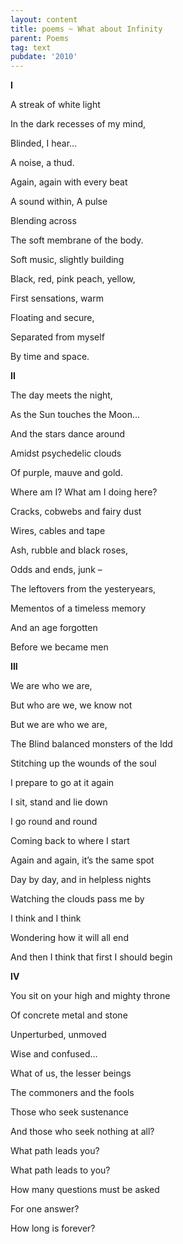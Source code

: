 ```yaml
---
layout: content
title: poems ~ What about Infinity
parent: Poems
tag: text
pubdate: '2010'
---
```


**I**



A streak of white light

In the dark recesses of my mind,

Blinded, I hear…

A noise, a thud.

Again, again with every beat

A sound within, A pulse

Blending across

The soft membrane of the body.

Soft music, slightly building

Black, red, pink peach, yellow,

First sensations, warm

Floating and secure,

Separated from myself

By time and space.



**II**



The day meets the night,

As the Sun touches the Moon…

And the stars dance around

Amidst psychedelic clouds

Of purple, mauve and gold.

Where am I? What am I doing here?

Cracks, cobwebs and fairy dust

Wires, cables and tape

Ash, rubble and black roses,

Odds and ends, junk –

The leftovers from the yesteryears,

Mementos of a timeless memory

And an age forgotten

Before we became men



**III**



We are who we are,

But who are we, we know not

But we are who we are,

The Blind balanced monsters of the Idd

Stitching up the wounds of the soul

I prepare to go at it again

I sit, stand and lie down

I go round and round

Coming back to where I start

Again and again, it’s the same spot

Day by day, and in helpless nights

Watching the clouds pass me by

I think and I think

Wondering how it will all end

And then I think that first I should begin



**IV**



You sit on your high and mighty throne

Of concrete metal and stone

Unperturbed, unmoved

Wise and confused…

What of us, the lesser beings

The commoners and the fools

Those who seek sustenance

And those who seek nothing at all?

What path leads you?

What path leads to you?

How many questions must be asked

For one answer?

How long is forever?
